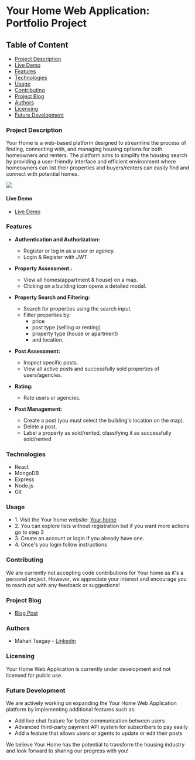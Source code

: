 # Your Home Web Application: Portfolio Project

## Table of Content
* [Project Description](#Project-Description)
* [Live Demo](#Live-Demo)
* [Features](#Features)
* [Technologies](#Technologies)
* [Usage](#Usage)
* [Contributing](#Contributing)
* [Project Blog](#Project-Blog)
* [Authors](#Authors)
* [Licensing](#Licensing)
* [Future Development](#Future-Development)

### Project Description

Your Home is a web-based platform designed to streamline the process of finding, connecting with, and managing housing options for both homeowners and renters. The platform aims to simplify the housing search by providing a user-friendly interface and efficient environment where homeowners can list their properties and buyers/renters can easily find and connect with potential homes.

![](https://github.com/mahari9/Your-home/your-home-landingpage.png)

#### Live Demo
* [Live Demo](https://mahari9.github.io/ "Live Demo")

### Features
* **Authentication and Authorization:**
    * Register or log in as a user or agency.
    * Login & Register with JWT

* **Property Assessment.:**
    * View all homes(appartment & house) on a map.
    * Clicking on a building icon opens a detailed modal.

* **Property Search and Filtering:**
    * Search for properties using the search input.
    * Filter properties by:
      * price
      * post type (selling or renting)
      * property type (house or apartment)
      * and location.

* **Post Assessment:**
    * Inspect specific posts.
    * View all active posts and successfully sold properties of users/agencies.

* **Rating:**
    * Rate users or agencies.

* **Post Management:**
    * Create a post (you must select the building's location on the map).
    * Delete a post.
    * Label a property as sold/rented, classifying it as successfully sold/rented

### Technologies
* React
* MongoDB
* Express
* Node.js
* Git

### Usage
* 1\. Visit the Your home website: [Your home](https://mahari9.github.io/ "Your home")
* 2\. You can explore lists without registration but if you want more actions go to step 3
* 3\. Create an account or login if you already have one.
* 4\. Once's you login follow instructions

### Contributing

We are currently not accepting code contributions for Your home as it's a personal project. However, we appreciate your interest and encourage you to reach out with any feedback or suggestions!

### Project Blog 
* [Blog Post](https://medium.com/@mahari9/your-home "Blog Post")

### Authors

* Mahari Tsegay - [Linkedin](https://www.linkedin.com/in/mahari-tsegay-22376524a?utm_source=share&utm_campaign=share_via&utm_content=profile&utm_medium=android_app "Linkedin")

### Licensing

Your Home Web Application is currently under development and not licensed for public use. 

### Future Development

We are actively working on expanding the Your Home Web Application platform by implementing additional features such as:

* Add live chat feature for better communication between users
* Advanced third-party payment API system for subscribers to pay easily
* Add a feature that allows users or agents to update or edit their posts

We believe Your Home has the potential to transform the housing industry and look forward to sharing our progress with you!